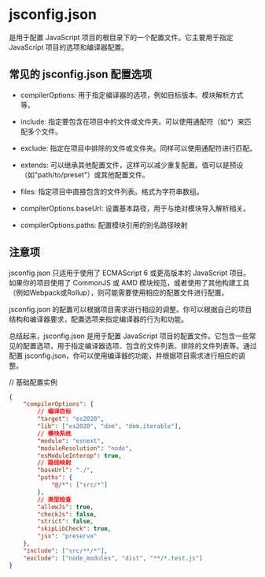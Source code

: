 # jsconfig.json 

是用于配置 JavaScript 项目的根目录下的一个配置文件。它主要用于指定 JavaScript 项目的选项和编译器配置。

## 常见的 jsconfig.json 配置选项

- compilerOptions: 用于指定编译器的选项，例如目标版本、模块解析方式等。
  
- include: 指定要包含在项目中的文件或文件夹。可以使用通配符（如*）来匹配多个文件。
  
- exclude: 指定在项目中排除的文件或文件夹。同样可以使用通配符进行匹配。
  
- extends: 可以继承其他配置文件，这样可以减少重复配置。值可以是预设（如"path/to/preset"）或其他配置文件。
  
- files: 指定项目中直接包含的文件列表。格式为字符串数组。
  
- compilerOptions.baseUrl: 设置基本路径，用于与绝对模块导入解析相关。
  
- compilerOptions.paths: 配置模块引用的别名路径映射
  
## 注意项

jsconfig.json 只适用于使用了 ECMAScript 6 或更高版本的 JavaScript 项目。如果你的项目使用了 CommonJS 或 AMD 模块规范，或者使用了其他构建工具（例如Webpack或Rollup），则可能需要使用相应的配置文件进行配置。

jsconfig.json 的配置可以根据项目需求进行相应的调整。你可以根据自己的项目结构和编译器要求，配置选项来指定编译器的行为和功能。

总结起来，jsconfig.json 是用于配置 JavaScript 项目的配置文件。它包含一些常见的配置选项，用于指定编译器选项、包含的文件列表、排除的文件列表等。通过配置 jsconfig.json，你可以使用编译器的功能，并根据项目需求进行相应的调整。

// 基础配置实例
```json
{
    "compilerOptions": {
        // 编译目标
        "target": "es2020",
        "lib": ["es2020", "dom", "dom.iterable"],
        // 模块系统
        "module": "esnext",
        "moduleResolution": "node",
        "esModuleInterop": true,
        // 路径映射
        "baseUrl": "./",
        "paths": {
            "@/*": ["src/*"]
        },
        // 类型检查
        "allowJs": true,
        "checkJs": false,
        "strict": false,
        "skipLibCheck": true,
        "jsx": "preserve"
    },
    "include": ["src/**/*"],
    "exclude": ["node_modules", "dist", "**/*.test.js"]
}
```